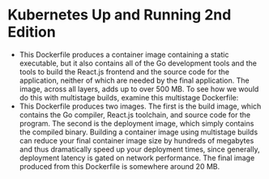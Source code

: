 # Kubernetes Up and Running 2nd Edition
- This Dockerfile produces a container image containing a static executable, but it also contains all of the Go development tools and the tools to build the React.js frontend and the source code for the application, neither of which are needed by the final application. The image, across all layers, adds up to over 500 MB. To see how we would do this with multistage builds, examine this multistage Dockerfile:
- This Dockerfile produces two images. The first is the build image, which contains the Go compiler, React.js toolchain, and source code for the program. The second is the deployment image, which simply contains the compiled binary. Building a container image using multistage builds can reduce your final container image size by hundreds of megabytes and thus dramatically speed up your deployment times, since generally, deployment latency is gated on network performance. The final image produced from this Dockerfile is somewhere around 20 MB.
